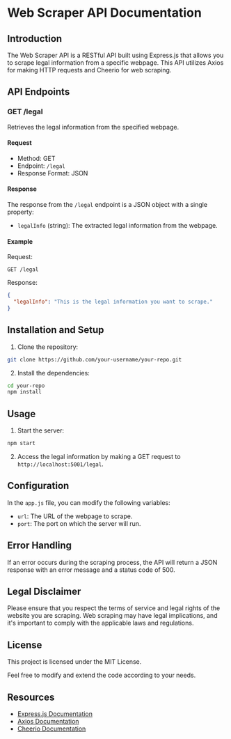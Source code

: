 # Web Scraper API Documentation

## Introduction

The Web Scraper API is a RESTful API built using Express.js that allows you to scrape legal information from a specific webpage. This API utilizes Axios for making HTTP requests and Cheerio for web scraping.

## API Endpoints

### GET /legal

Retrieves the legal information from the specified webpage.

#### Request

- Method: GET
- Endpoint: `/legal`
- Response Format: JSON

#### Response

The response from the `/legal` endpoint is a JSON object with a single property:

- `legalInfo` (string): The extracted legal information from the webpage.

#### Example

Request:
```
GET /legal
```

Response:
```json
{
  "legalInfo": "This is the legal information you want to scrape."
}
```

## Installation and Setup

1. Clone the repository:

```bash
git clone https://github.com/your-username/your-repo.git
```

2. Install the dependencies:

```bash
cd your-repo
npm install
```

## Usage

1. Start the server:

```bash
npm start
```

2. Access the legal information by making a GET request to `http://localhost:5001/legal`.

## Configuration

In the `app.js` file, you can modify the following variables:

- `url`: The URL of the webpage to scrape.
- `port`: The port on which the server will run.

## Error Handling

If an error occurs during the scraping process, the API will return a JSON response with an error message and a status code of 500.

## Legal Disclaimer

Please ensure that you respect the terms of service and legal rights of the website you are scraping. Web scraping may have legal implications, and it's important to comply with the applicable laws and regulations.

## License

This project is licensed under the MIT License.

Feel free to modify and extend the code according to your needs.

## Resources

- [Express.js Documentation](https://expressjs.com/)
- [Axios Documentation](https://axios-http.com/)
- [Cheerio Documentation](https://cheerio.js.org/)